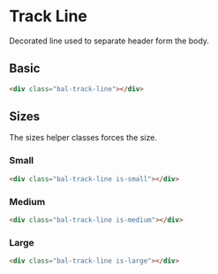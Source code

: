 # Track Line

Decorated line used to separate header form the body.

## Basic

<docs-demo>
  <div class="bal-track-line"></div>
</docs-demo>

```html
<div class="bal-track-line"></div>
```

## Sizes

The sizes helper classes forces the size.

### Small

<docs-demo>
  <div class="bal-track-line is-small"></div>
</docs-demo>

```html
<div class="bal-track-line is-small"></div>
```

### Medium

<docs-demo>
  <div class="bal-track-line is-medium"></div>
</docs-demo>

```html
<div class="bal-track-line is-medium"></div>
```

### Large

<docs-demo>
  <div class="bal-track-line is-large"></div>
</docs-demo>

```html
<div class="bal-track-line is-large"></div>
```
